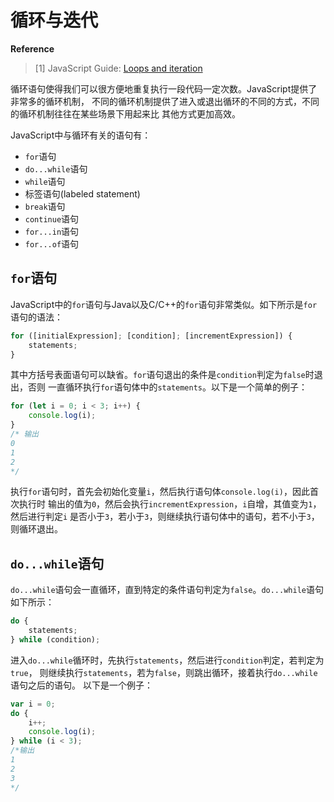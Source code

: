 # 循环与迭代

**Reference**
> [1] JavaScript Guide: [Loops and iteration](https://developer.mozilla.org/en-US/docs/Web/JavaScript/Guide/Loops_and_iteration)

循环语句使得我们可以很方便地重复执行一段代码一定次数。JavaScript提供了非常多的循环机制，
不同的循环机制提供了进入或退出循环的不同的方式，不同的循环机制往往在某些场景下用起来比
其他方式更加高效。

JavaScript中与循环有关的语句有：
- `for`语句
- `do...while`语句
- `while`语句
- 标签语句(labeled statement)
- `break`语句
- `continue`语句
- `for...in`语句
- `for...of`语句

## `for`语句

JavaScript中的`for`语句与Java以及C/C++的`for`语句非常类似。如下所示是`for`语句的语法：
```js
for ([initialExpression]; [condition]; [incrementExpression]) {
    statements;
}
```
其中方括号表面语句可以缺省。`for`语句退出的条件是`condition`判定为`false`时退出，否则
一直循环执行`for`语句体中的`statements`。以下是一个简单的例子：
```js
for (let i = 0; i < 3; i++) {
    console.log(i);
}
/* 输出
0
1
2
*/
```
执行`for`语句时，首先会初始化变量`i`，然后执行语句体`console.log(i)`，因此首次执行时
输出的值为`0`，然后会执行`incrementExpression`，`i`自增，其值变为`1`，然后进行判定`i`
是否小于`3`，若小于`3`，则继续执行语句体中的语句，若不小于`3`，则循环退出。

## `do...while`语句

`do...while`语句会一直循环，直到特定的条件语句判定为`false`。`do...while`语句如下所示：
```js
do {
    statements;
} while (condition);
```
进入`do...while`循环时，先执行`statements`，然后进行`condition`判定，若判定为`true`，
则继续执行`statements`，若为`false`，则跳出循环，接着执行`do...while`语句之后的语句。
以下是一个例子：
```js
var i = 0;
do {
    i++;
    console.log(i);
} while (i < 3);
/*输出
1
2
3
*/
```
